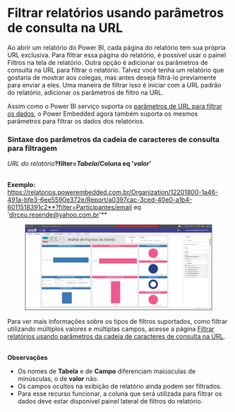 # Filtrar relatórios usando parâmetros de consulta na URL

Ao abrir um relatório do Power BI, cada página do relatório tem sua própria URL exclusiva. Para filtrar essa página do relatório, é possível usar o painel Filtros na tela de relatório. Outra opção é adicionar os parâmetros de consulta na URL para filtrar o relatório. Talvez você tenha um relatório que gostaria de mostrar aos colegas, mas antes deseja filtrá-lo previamente para enviar a eles. Uma maneira de filtrar isso é iniciar com a URL padrão do relatório, adicionar os parâmetros de filtro na URL.

Assim como o Power BI serviço suporta os [parâmetros de URL para filtrar os dados](https://learn.microsoft.com/pt-br/power-bi/collaborate-share/service-url-filters?wt.mc\_id=MVP\_398902), o Power Embedded agora também suporta os mesmos parâmetros para filtrar os dados dos relatórios.

&#x20;

### Sintaxe dos parâmetros da cadeia de caracteres de consulta para filtragem <a href="#query-string-parameter-syntax-for-filtering" id="query-string-parameter-syntax-for-filtering"></a>

_URL do relatório_**?filter=**_**Tabela**_**/Coluna eq '**_**valor**_**'**

\
**Exemplo:**\
https://relatorios.powerembedded.com.br/Organization/12201800-1a46-491a-bfe3-6ee5590e372e/Report/a0397cac-3ced-40e0-a1b4-6011518391c2**?filter=Participantes/email eq 'dirceu.resende@yahoo.com.br'**

<figure><img src="../../.gitbook/assets/image (399).png" alt=""><figcaption></figcaption></figure>

Para ver mais informações sobre os tipos de filtros suportados, como filtrar utilizando múltiplos valores e múltiplas campos, acesse a página [Filtrar relatórios usando parâmetros da cadeia de caracteres de consulta na URL](https://learn.microsoft.com/pt-br/power-bi/collaborate-share/service-url-filters?wt.mc\_id=MVP\_398902).

\
**Observações**

* Os nomes de **Tabela** e de **Campo** diferenciam maiúsculas de minúsculas, o de **valor** não.
* Os campos ocultos na exibição de relatório ainda podem ser filtrados.
* Para esse recurso funcionar, a coluna que será utilizada para filtrar os dados deve estar disponível painel lateral de filtros do relatório.
